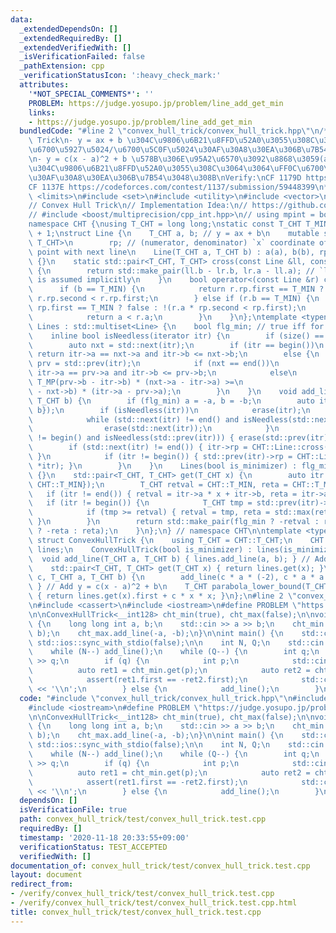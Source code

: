 ```yaml
---
data:
  _extendedDependsOn: []
  _extendedRequiredBy: []
  _extendedVerifiedWith: []
  _isVerificationFailed: false
  _pathExtension: cpp
  _verificationStatusIcon: ':heavy_check_mark:'
  attributes:
    '*NOT_SPECIAL_COMMENTS*': ''
    PROBLEM: https://judge.yosupo.jp/problem/line_add_get_min
    links:
    - https://judge.yosupo.jp/problem/line_add_get_min
  bundledCode: "#line 2 \"convex_hull_trick/convex_hull_trick.hpp\"\n/*\nConvex Hull\
    \ Trick\n- y = ax + b \u304C\u9806\u6B21\u8FFD\u52A0\u3055\u308C\u3064\u3064\uFF0C\
    \u6700\u5927\u5024/\u6700\u5C0F\u5024\u30AF\u30A8\u30EA\u306B\u7B54\u3048\u308B\
    \n- y = c(x - a)^2 + b \u578B\u306E\u95A2\u6570\u3092\u8868\u3059(a, b)\u305F\u3061\
    \u304C\u9806\u6B21\u8FFD\u52A0\u3055\u308C\u3064\u3064\uFF0C\u6700\u5C0F\u5024\
    \u30AF\u30A8\u30EA\u306B\u7B54\u3048\u308B\nVerify:\nCF 1179D https://codeforces.com/contest/1179/submission/59448330\n\
    CF 1137E https://codeforces.com/contest/1137/submission/59448399\n*/\n#include\
    \ <limits>\n#include <set>\n#include <utility>\n#include <vector>\n// CUT begin\n\
    // Convex Hull Trick\n// Implementation Idea:\n// https://github.com/satanic0258/Cpp_snippet/blob/master/src/technique/ConvexHullTrick.cpp\n\
    // #include <boost/multiprecision/cpp_int.hpp>\n// using mpint = boost::multiprecision::cpp_int;\n\
    namespace CHT {\nusing T_CHT = long long;\nstatic const T_CHT T_MIN = std::numeric_limits<T_CHT>::lowest()\
    \ + 1;\nstruct Line {\n    T_CHT a, b; // y = ax + b\n    mutable std::pair<T_CHT,\
    \ T_CHT>\n        rp; // (numerator, denominator) `x` coordinate of the crossing\
    \ point with next line\n    Line(T_CHT a, T_CHT b) : a(a), b(b), rp(T_MIN, T_MIN)\
    \ {}\n    static std::pair<T_CHT, T_CHT> cross(const Line &ll, const Line &lr)\
    \ {\n        return std::make_pair(ll.b - lr.b, lr.a - ll.a); // `ll.a < lr.a`\
    \ is assumed implicitly\n    }\n    bool operator<(const Line &r) const {\n  \
    \      if (b == T_MIN) {\n            return r.rp.first == T_MIN ? true : a *\
    \ r.rp.second < r.rp.first;\n        } else if (r.b == T_MIN) {\n            return\
    \ rp.first == T_MIN ? false : !(r.a * rp.second < rp.first);\n        } else {\n\
    \            return a < r.a;\n        }\n    }\n};\ntemplate <typename T_MP> struct\
    \ Lines : std::multiset<Line> {\n    bool flg_min; // true iff for minimization\n\
    \    inline bool isNeedless(iterator itr) {\n        if (size() == 1) return false;\n\
    \        auto nxt = std::next(itr);\n        if (itr == begin())\n           \
    \ return itr->a == nxt->a and itr->b <= nxt->b;\n        else {\n            auto\
    \ prv = std::prev(itr);\n            if (nxt == end())\n                return\
    \ itr->a == prv->a and itr->b <= prv->b;\n            else\n                return\
    \ T_MP(prv->b - itr->b) * (nxt->a - itr->a) >=\n                       T_MP(itr->b\
    \ - nxt->b) * (itr->a - prv->a);\n        }\n    }\n    void add_line(T_CHT a,\
    \ T_CHT b) {\n        if (flg_min) a = -a, b = -b;\n        auto itr = insert({a,\
    \ b});\n        if (isNeedless(itr))\n            erase(itr);\n        else {\n\
    \            while (std::next(itr) != end() and isNeedless(std::next(itr))) {\n\
    \                erase(std::next(itr));\n            }\n            while (itr\
    \ != begin() and isNeedless(std::prev(itr))) { erase(std::prev(itr)); }\n    \
    \        if (std::next(itr) != end()) { itr->rp = CHT::Line::cross(*itr, *std::next(itr));\
    \ }\n            if (itr != begin()) { std::prev(itr)->rp = CHT::Line::cross(*std::prev(itr),\
    \ *itr); }\n        }\n    }\n    Lines(bool is_minimizer) : flg_min(is_minimizer)\
    \ {}\n    std::pair<T_CHT, T_CHT> get(T_CHT x) {\n        auto itr = lower_bound({x,\
    \ CHT::T_MIN});\n        T_CHT retval = CHT::T_MIN, reta = CHT::T_MIN;\n     \
    \   if (itr != end()) { retval = itr->a * x + itr->b, reta = itr->a; }\n     \
    \   if (itr != begin()) {\n            T_CHT tmp = std::prev(itr)->a * x + std::prev(itr)->b;\n\
    \            if (tmp >= retval) { retval = tmp, reta = std::max(reta, std::prev(itr)->a);\
    \ }\n        }\n        return std::make_pair(flg_min ? -retval : retval, flg_min\
    \ ? -reta : reta);\n    }\n};\n} // namespace CHT\n\ntemplate <typename T_MP>\
    \ struct ConvexHullTrick {\n    using T_CHT = CHT::T_CHT;\n    CHT::Lines<T_MP>\
    \ lines;\n    ConvexHullTrick(bool is_minimizer) : lines(is_minimizer) {}\n  \
    \  void add_line(T_CHT a, T_CHT b) { lines.add_line(a, b); } // Add y = ax + b\n\
    \    std::pair<T_CHT, T_CHT> get(T_CHT x) { return lines.get(x); }\n    void add_convex_parabola(T_CHT\
    \ c, T_CHT a, T_CHT b) {\n        add_line(c * a * (-2), c * a * a + b);\n   \
    \ } // Add y = c(x - a)^2 + b\n    T_CHT parabola_lower_bound(T_CHT c, T_CHT x)\
    \ { return lines.get(x).first + c * x * x; }\n};\n#line 2 \"convex_hull_trick/test/convex_hull_trick.test.cpp\"\
    \n#include <cassert>\n#include <iostream>\n#define PROBLEM \"https://judge.yosupo.jp/problem/line_add_get_min\"\
    \n\nConvexHullTrick<__int128> cht_min(true), cht_max(false);\n\nvoid add_line()\
    \ {\n    long long int a, b;\n    std::cin >> a >> b;\n    cht_min.add_line(a,\
    \ b);\n    cht_max.add_line(-a, -b);\n}\n\nint main() {\n    std::cin.tie(nullptr),\
    \ std::ios::sync_with_stdio(false);\n\n    int N, Q;\n    std::cin >> N >> Q;\n\
    \    while (N--) add_line();\n    while (Q--) {\n        int q;\n        std::cin\
    \ >> q;\n        if (q) {\n            int p;\n            std::cin >> p;\n  \
    \          auto ret1 = cht_min.get(p);\n            auto ret2 = cht_max.get(p);\n\
    \            assert(ret1.first == -ret2.first);\n            std::cout << ret1.first\
    \ << '\\n';\n        } else {\n            add_line();\n        }\n    }\n}\n"
  code: "#include \"convex_hull_trick/convex_hull_trick.hpp\"\n#include <cassert>\n\
    #include <iostream>\n#define PROBLEM \"https://judge.yosupo.jp/problem/line_add_get_min\"\
    \n\nConvexHullTrick<__int128> cht_min(true), cht_max(false);\n\nvoid add_line()\
    \ {\n    long long int a, b;\n    std::cin >> a >> b;\n    cht_min.add_line(a,\
    \ b);\n    cht_max.add_line(-a, -b);\n}\n\nint main() {\n    std::cin.tie(nullptr),\
    \ std::ios::sync_with_stdio(false);\n\n    int N, Q;\n    std::cin >> N >> Q;\n\
    \    while (N--) add_line();\n    while (Q--) {\n        int q;\n        std::cin\
    \ >> q;\n        if (q) {\n            int p;\n            std::cin >> p;\n  \
    \          auto ret1 = cht_min.get(p);\n            auto ret2 = cht_max.get(p);\n\
    \            assert(ret1.first == -ret2.first);\n            std::cout << ret1.first\
    \ << '\\n';\n        } else {\n            add_line();\n        }\n    }\n}\n"
  dependsOn: []
  isVerificationFile: true
  path: convex_hull_trick/test/convex_hull_trick.test.cpp
  requiredBy: []
  timestamp: '2020-11-18 20:33:55+09:00'
  verificationStatus: TEST_ACCEPTED
  verifiedWith: []
documentation_of: convex_hull_trick/test/convex_hull_trick.test.cpp
layout: document
redirect_from:
- /verify/convex_hull_trick/test/convex_hull_trick.test.cpp
- /verify/convex_hull_trick/test/convex_hull_trick.test.cpp.html
title: convex_hull_trick/test/convex_hull_trick.test.cpp
---
```

